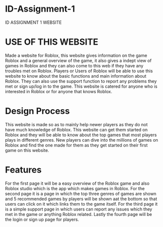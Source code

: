 # ID-Assignment-1
ID ASSIGNMENT 1 WEBSITE
# USE OF THIS WEBSITE
Made a website for Roblox, this website gives information on the game Roblox and a general overview of the game, it also gives a indept view of games in Roblox and they can also come to this web if they have any troubles met on Roblox.
Players or Users of Roblox will be able to use this website to know about the basic functions and main information about Roblox. They can also use the support function to report any problems they met or sign up/log in to the game.
This website is catered for anyone who is interested in Roblox or for anyone that knows Roblox.

# Design Process
This website is made so as to mainly help newer players as they do not have much knowledge of Roblox. This website can get them started on Roblox and they will be able to know about the top games that most players plays in different genres. New players can dive into the millions of games on Roblox and find the one made for them as they get started on their first game on this website.

# Features
For the first page it will be a easy overview of the Roblox game and also Roblox studio which is the app which makes games in Roblox.
For the second page it is a page in which the top three genres of games are shown and 5 recommended games by players will be shown aat the bottom so that users can click on it which links them to the game itself.
For the third page it is a simple support page in which users can report any issues which they met in the game or anything Roblox related.
Lastly the fourth page will be the login or sign up page for players.



